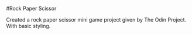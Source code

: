 #Rock Paper Scissor

Created a rock paper scissor mini game project given by The Odin Project. With basic styling.
